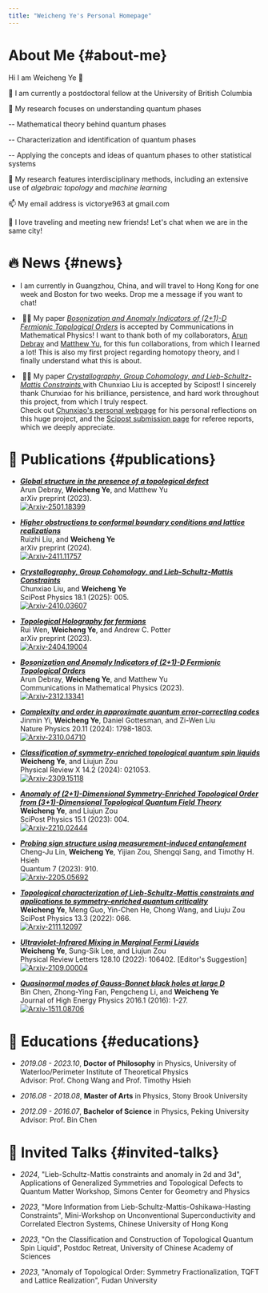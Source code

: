 ```yaml
---
title: "Weicheng Ye's Personal Homepage"
---
```


# About Me {#about-me}

Hi I am Weicheng Ye 👋

🔭 I am currently a postdoctoral fellow at the University of British Columbia

👀 My research focuses on understanding quantum phases

-- Mathematical theory behind quantum phases

-- Characterization and identification of quantum phases

-- Applying the concepts and ideas of quantum phases to other statistical systems

🤔 My research features interdisciplinary methods, including an extensive use of *algebraic topology* and *machine learning*

📫 My email address is victorye963 at gmail.com

💬 I love traveling and meeting new friends! Let's chat when we are in the same city!

<!-- 📝 Check out my [blog](/blogs) for more thoughts and updates! -->

# 🔥 News {#news}

- I am currently in Guangzhou, China, and will travel to Hong Kong for one week and Boston for two weeks. Drop me a message if you want to chat!

- &nbsp;🎉🎉 My paper <a href='https://arxiv.org/abs/2312.13341'><em>Bosonization and Anomaly Indicators of (2+1)-D Fermionic Topological Orders</em><a> is accepted by Communications in Mathematical Physics! I want to thank both of my collaborators, <a href='https://adebray.github.io'>Arun Debray</a> and <a href='https://www.maths.ox.ac.uk/people/matthew.yu'>Matthew Yu</a>, for this fun collaborations, from which I learned a lot! This is also my first project regarding homotopy theory, and I finally understand what this is about.

- &nbsp;🎉🎉 My paper <a href='https://arxiv.org/abs/2410.03607v2'><em>Crystallography, Group Cohomology, and Lieb-Schultz-Mattis Constraints</em> </a> with Chunxiao Liu</a> is accepted by Scipost! I sincerely thank Chunxiao for his brilliance, persistence, and hard work throughout this project, from which I truly respect. <br/>Check out <a href='https://chxliu.github.io/'>Chunxiao's personal webpage</a> for his personal reflections on this huge project, and the <a href='https://scipost.org/submissions/2410.03607v2/'>Scipost submission page</a> for referee reports, which we deeply appreciate. 

# 📝 Publications {#publications}

- ***[Global structure in the presence of a topological defect](https://arxiv.org/abs/2501.18399)*** <br>
  Arun Debray, **Weicheng Ye**, and Matthew Yu <br>
  arXiv preprint (2023). <br>
  <a href="https://arxiv.org/abs/2501.18399" class="no-trailing-icon"><img src="https://img.shields.io/badge/arXiv-2501.18399-b31b1b.svg?style=flat-square" alt="Arxiv-2501.18399"/></a>

- ***[Higher obstructions to conformal boundary conditions and lattice realizations](https://arxiv.org/abs/2411.11757)*** <br>
  Ruizhi Liu, and **Weicheng Ye** <br>
  arXiv preprint (2024). <br>
  <a href="https://arxiv.org/abs/2411.11757" class="no-trailing-icon"><img src="https://img.shields.io/badge/arXiv-2411.11757-b31b1b.svg?style=flat-square" alt="Arxiv-2411.11757"/></a>

- ***[Crystallography, Group Cohomology, and Lieb-Schultz-Mattis Constraints](https://doi.org/10.21468/SciPostPhys.18.5.161)*** <br>
  Chunxiao Liu, and **Weicheng Ye** <br>
  SciPost Physics 18.1 (2025): 005. <br>
  <a href="https://arxiv.org/abs/2410.03607" class="no-trailing-icon"><img src="https://img.shields.io/badge/arXiv-2410.03607-b31b1b.svg?style=flat-square" alt="Arxiv-2410.03607"/></a>

- ***[Topological Holography for fermions](https://arxiv.org/abs/2404.19004)*** <br>
  Rui Wen, **Weicheng Ye**, and Andrew C. Potter <br>
  arXiv preprint (2023). <br>
  <a href="https://arxiv.org/abs/2404.19004" class="no-trailing-icon"><img src="https://img.shields.io/badge/arXiv-2404.19004-b31b1b.svg?style=flat-square" alt="Arxiv-2404.19004"/></a>

- ***[Bosonization and Anomaly Indicators of (2+1)-D Fermionic Topological Orders](https://arxiv.org/abs/2312.13341)*** <br>
  Arun Debray, **Weicheng Ye**, and Matthew Yu <br>
  Communications in Mathematical Physics (2023). <br>
  <a href="https://arxiv.org/abs/2312.13341" class="no-trailing-icon"><img src="https://img.shields.io/badge/arXiv-2312.13341-b31b1b.svg?style=flat-square" alt="Arxiv-2312.13341"/></a>

- ***[Complexity and order in approximate quantum error-correcting codes](https://doi.org/10.1038/s41567-024-02621-x)*** <br>
  Jinmin Yi, **Weicheng Ye**, Daniel Gottesman, and Zi-Wen Liu <br>
  Nature Physics 20.11 (2024): 1798-1803. <br>
  <a href="https://arxiv.org/abs/2310.04710" class="no-trailing-icon"><img src="https://img.shields.io/badge/arXiv-2310.04710-b31b1b.svg?style=flat-square" alt="Arxiv-2310.04710"/></a>

- ***[Classification of symmetry-enriched topological quantum spin liquids](https://doi.org/10.1103/PhysRevX.14.021053)*** <br>
  **Weicheng Ye**, and Liujun Zou <br>
  Physical Review X 14.2 (2024): 021053. <br>
  <a href="https://arxiv.org/abs/2309.15118" class="no-trailing-icon"><img src="https://img.shields.io/badge/arXiv-2309.15118-b31b1b.svg?style=flat-square" alt="Arxiv-2309.15118"/></a>

- ***[Anomaly of (2+1)-Dimensional Symmetry-Enriched Topological Order from (3+1)-Dimensional Topological Quantum Field Theory](https://doi.org/10.21468/SciPostPhys.15.1.004)*** <br>
  **Weicheng Ye**, and Liujun Zou <br>
  SciPost Physics 15.1 (2023): 004. <br>
  <a href="https://arxiv.org/abs/2210.02444" class="no-trailing-icon"><img src="https://img.shields.io/badge/arXiv-2210.02444-b31b1b.svg?style=flat-square" alt="Arxiv-2210.02444"/></a>

- ***[Probing sign structure using measurement-induced entanglement](https://doi.org/10.22331/q-2023-02-02-910)*** <br>
  Cheng-Ju Lin, **Weicheng Ye**, Yijian Zou, Shengqi Sang, and Timothy H. Hsieh <br>
  Quantum 7 (2023): 910. <br>
  <a href="https://arxiv.org/abs/2205.05692" class="no-trailing-icon"><img src="https://img.shields.io/badge/arXiv-2205.05692-b31b1b.svg?style=flat-square" alt="Arxiv-2205.05692"/></a>

- ***[Topological characterization of Lieb-Schultz-Mattis constraints and applications to symmetry-enriched quantum criticality](https://doi.org/10.21468/SciPostPhys.13.3.066)*** <br>
  **Weicheng Ye**, Meng Guo, Yin-Chen He, Chong Wang, and Liuju Zou <br>
  SciPost Physics 13.3 (2022): 066. <br>
  <a href="https://arxiv.org/abs/2111.12097" class="no-trailing-icon"><img src="https://img.shields.io/badge/arXiv-2111.12097-b31b1b.svg?style=flat-square" alt="Arxiv-2111.12097"/></a>

- ***[Ultraviolet-Infrared Mixing in Marginal Fermi Liquids](https://doi.org/10.1103/PhysRevLett.128.106402)*** <br>
  **Weicheng Ye**, Sung-Sik Lee, and Liujun Zou <br>
  Physical Review Letters 128.10 (2022): 106402. [Editor's Suggestion] <br>
  <a href="https://arxiv.org/abs/2109.00004" class="no-trailing-icon"><img src="https://img.shields.io/badge/arXiv-2109.00004-b31b1b.svg?style=flat-square" alt="Arxiv-2109.00004"/></a>

- ***[Quasinormal modes of Gauss-Bonnet black holes at large D](https://doi.org/10.1007/JHEP01%282016%29085)*** <br>
  Bin Chen, Zhong-Ying Fan, Pengcheng Li, and **Weicheng Ye** <br>
  Journal of High Energy Physics 2016.1 (2016): 1-27. <br>
  <a href="https://arxiv.org/abs/1511.08706" class="no-trailing-icon"><img src="https://img.shields.io/badge/arXiv-1511.08706-b31b1b.svg?style=flat-square" alt="Arxiv-1511.08706"/></a>

# 📖 Educations {#educations}
- *2019.08 - 2023.10*, **Doctor of Philosophy** in Physics, University of Waterloo/Perimeter Institute of Theoretical Physics <br>
  Advisor: Prof. Chong Wang and Prof. Timothy Hsieh

- *2016.08 - 2018.08*, **Master of Arts** in Physics, Stony Brook University

- *2012.09 - 2016.07*, **Bachelor of Science** in Physics, Peking University <br>
  Advisor: Prof. Bin Chen

# 💬 Invited Talks {#invited-talks}
- *2024*, "Lieb-Schultz-Mattis constraints and anomaly in 2d and 3d", Applications of Generalized Symmetries and Topological Defects to Quantum Matter Workshop, Simons Center for Geometry and Physics

- *2023*, "More Information from Lieb-Schultz-Mattis-Oshikawa-Hasting Constraints", Mini-Workshop on Unconventional Superconductivity and Correlated Electron Systems, Chinese University of Hong Kong

- *2023*, "On the Classification and Construction of Topological Quantum Spin Liquid", Postdoc Retreat, University of Chinese Academy of Sciences

- *2023*, "Anomaly of Topological Order: Symmetry Fractionalization, TQFT and Lattice Realization", Fudan University

